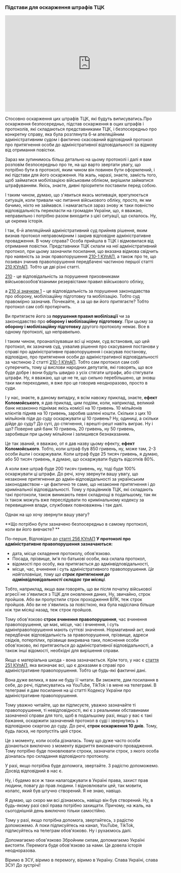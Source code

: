 ### Підстави для оскарження штрафів ТЦК

<div class="responsive-video"><iframe width="560" height="315" src="https://www.youtube.com/embed/gIxiB_CXUd0" frameborder="0" allow="accelerometer; autoplay; encrypted-media; gyroscope; picture-in-picture" allowfullscreen></iframe></div>

Стосовно оскарження цих штрафів ТЦК, які будуть виписуватись.Про оскарження безпосередньо, підстав оскарження в оцих штрафів і протоколів, які складаються представниками ТЦК, і безпосередньо про конкретну справу, яка була розглянута 6-м апеляційним адміністративним судом і фактично скасований відповідний протокол про притягнення особи до адміністративної відповідальності за відмову від отримання повістки.

Зараз ми зупинимось більш детально на цьому протоколі і далі я вам розповім безпосередньо про те, на що варто звертати увагу, що потрібно бути в протоколі, яким чином він повинен бути оформлений, і які підстави для його оскарження. На жаль, наразі, знаєте, замість того, щоб займатися мобілізацією військовим обліком, вирішили займатися штрафуванням. Якісь, знаєте, дивні пріоритети поставили перед собою.

І таким чином, думаю, що з'явиться якась мотивація, врегулюється ситуація, коли тривали час питання військового обліку, просто, як ми бачимо, ніхто не займався. і намагається зараз знову ж таки повністю відповідальність перекласти на громадян України, що, я вважаю, неправильно і потрібно разом виходити з цієї ситуації, що склалось. Ну, це окрема історія.

І так, 6-й апеляційний адміністративний суд прийняв рішення, яким визнав протокол неправомірним і закрив відповідне адміністративне провадження. В чому справа? Особа прийшла в ТЦК і відмовилася від отримання повістки. Представники ТЦК склали на неї адміністративний протокол, при цьому зазначили посилання, що вказана відмова свідчить про наявність за знак правопорушення [210-1 КУпАП](https://zakon.rada.gov.ua/laws/show/80731-10#n2434), а також про те, що позивач зчинив правопорушення передбачені частиною першої статті [210 КУпАП](https://zakon.rada.gov.ua/laws/show/80731-10#n2428). Тобто це дві різні статті.

[210](https://zakon.rada.gov.ua/laws/show/80731-10#n2428) - це відповідальність за порушення призовниками військовозобов'язаними резервістами правил військового обліку,

а [210 зі значком 1](https://zakon.rada.gov.ua/laws/show/80731-10#n2434) – це відповідальність за порушення законодавства про оборону, мобілізаційну підготовку та мобілізацію. Тобто суд правомірно зазначив. Почекайте, а за що ви його притягаєте? Тобто протокол сам собі протирічить.

Ви притягаєте його за **порушення правил мобілізації** чи за законодавство про **оборону і мобілізаційну підготовку**. При цьому за **оборону і мобілізаційну підготовку** другого протоколу немає. Все в одному протоколі, що неправильно.

І таким чином, проаналізувавши всі ці норми, суд встановив, що цей протокол, як зазначив суд, ухвалив рішення про скасування постанови у справі про адміністративне правопорушення і скасував постанову, відповідно, про притягнення особи до адміністративної відповідальності за частиною 2 статті [210-1 КУпАП](https://zakon.rada.gov.ua/laws/show/80731-10#n2434). Тобто сам протокол сам собі суперечить, тому ці вислови народних депутатів, які говорять, що все буде добре і вони будуть швидко з усіх стягати штрафи, або стягувати штрафи. Ну, я вважаю, що це не те, що сильно перебільшено, це зновш таки ми переходимо, я вже про це говорив неодноразово, просто в суди.

І у нас, знаєте, в даному випадку, я всім навожу приклад, знаєте, **ефект Коломойського**, я дав приклад, цим подіям, коли, наприклад, великий банк незаконно піднімає якісь комісії на 10 гривень. 10 мільйонів клієнтів підняв на 10 гривень, заробив шалені кошти. Скільки з цих 10 мільйонів піде до суду оскаржувати ці 10 гривень? Ну, одиниці, а скільки дійде до суду? До суті, до стягнення, і врешті-решт навіть виграє. Ну і що? Поверне цей банк 10 гривень, 20 гривень, ну 50 гривень, заробивши при цьому мільйони і залишився безнаказаним.

Це так званий, я вважаю, от я дав назву цьому ефекту, **ефект Коломойського**. Тобто, коли штраф був 850 гривень, ну, може там, 2-3 особи йшли і оскаржували. Коли штраф буде 25 тисяч гривень, я думаю, або 50 тисяч гривень, я думаю, що оскаржувати будуть відсотків 80%.

А коли вже штраф буде 200 тисяч гривень, ну, тоді буде 100% оскаржувати ці штрафи. До речі, хочу звернути вашу увагу, що незаконне притягнення до адмін-відповідальності за українським законодавством – це фактично те саме, що незаконне притягнення і до кримінальної відповідальності. Тому у працівників ТЦК, які складають такі протоколи, також виникають певні складнощі в подальшому, так як їх також можуть вже переслідувати по кримінальному кодексу за перевищення влади, службових повноважень і так далі.

Однак на що хочу звернути вашу увагу?

**Що потрібно бути зазначено безпосередньо в самому протоколі, коли ви його вивчаєте? **

По-перше, Відповідно до [статті 256 КУпАП](https://zakon.rada.gov.ua/laws/show/80732-10#n497) **У протоколі про адміністративне правопорушення зазначаються:**

- дата, місце складення протоколу, обов'язково.
- Посада, прізвище, ім'я по батькові особи, яка склала протокол,
- відомості про особу, яка притягається до адмінвідповідальності,
- місце, час, вчинення і суть адміністративного правопорушення. _Це найголовніше, тому що **строк притягнення до адмінвідповідальності складає три місяці**._

Тобто, наприклад, якщо вам говорять, що ви після початку військової агресії не з'явилися з ТЦК для оновлення даних, Ну, звичайно, строк пройшов. Або ви пропустили строк проходження ВЛК, теж строк пройшов. Або ви не з'явились за повісткою, яка була надіслана більше ніж три місяці назад, теж строк пройшов.

Тому обов'язково **строк вчинення правопорушення**, час вчинення правопорушення, це має, місце, час і вчинення, і суть адмінправопорушення мають суттєві значення. Нормативний акт, який передбачає відповідальність за правопорушення, прізвище, адреси свідків, потерпілих, прізвище викривача таки, пояснення особи обов'язково, які притягаються до адміністративної відповідальності, а також інші відомості, необхідні для вирішення справи.

Якщо є матеріальна шкода - вона зазначається. Крім того, у нас є [стаття 251 КУпАП](https://zakon.rada.gov.ua/laws/show/80732-10#n350), яка визначає всі, що є доказами в справі про адміністративне правопорушення. Тобто це будь-які фактичні дані.

Вона дуже велика, я вам не буду її читати. Ви зможете, дам посилання в себе, до речі, підписуватись на YouTube, TikTok і в мене на телеграмі. В телеграмі я дам посилання на ці статті Кодексу України про адміністративне правопорушення.

Тому уважно читайте, що ви підписуєте, уважно зазначайте ті правопорушення, ті невідповідності, які є з реальними обставинами зазначеної справи для того, щоб в подальшому разі, якщо у вас є такі бажання, оскаржити зазначений протокол в суді і звернутись з відповідною скаргою до суду. До речі, **строк оскарження 10 днів**. Тому, будь ласка, не пропустіть цей строк.

Це з моменту, коли особа дізналась. Тому що дуже часто особи дізнаються виключно з моменту відкриття виконавчого провадження. Тому потрібно буде поновлювати строки, зазначати строк, з якого особа дізналась про складання відповідного протоколу.

У разі, якщо потрібна буде допомога, звертайте. З радістю допоможемо. Досвід відповідний в нас є.

Ну, і будемо все ж таки налагоджувати в Україні права, захист прав людини, повагу до прав людини. І відновлювати цей, так мовити, колапс, який був штучно створений. Я не знаю, навіщо.

Я думаю, що скоро ми всі дізнаємось, навіщо він був створений. Ну, в будь-якому разі свої права потрібно захищати. Причому, на жаль, на сьогоднішній день виключно тільки самостійно.

Тому у разі, якщо потрібна допомога, звертайтесь, з радістю допоможемо. А поки підписуйтесь на канал, YouTube, TikTok, підписуйтесь на телеграм обов'язково. Ну і рухаємось далі.

Допомагаємо обов'язково Збройним силам, допомагаємо Україні вистояти. Перемога буде обов'язково за нами. Це довела історія неодноразова.

Віримо в ЗСУ, віримо в перемогу, віримо в Україну. Слава Україні, слава ЗСУ! До зустрічі!
